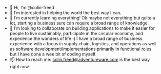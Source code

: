 - 👋 Hi, I’m @colin-freed
- 👀 I’m interested in helping the world the best way I can.
- 🌱 I’m currently learning everything! Ok maybe not everything but quite a lot, starting a business sure can require a broad range of knowledge.
- 💞️ I’m looking to collaborate on building applications to make it easier for people to live sustainably, participate in the circular economy, and experience the wonders of life :) I have a broad range of business experience with a focus in supply chain, logistics, and operations as well as software development/implementations primarily in functional roles but I have done a wee bit of coding myself. 
- 📫 How to reach me: colin.freed@adventureware.com is the best way right now.

<!---
colin-freed/colin-freed is a ✨ special ✨ repository because its `README.md` (this file) appears on your GitHub profile.
You can click the Preview link to take a look at your changes.
--->
